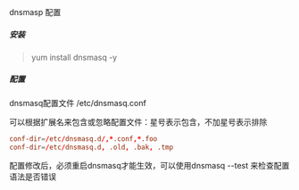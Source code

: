 dnsmasp 配置

##### 安装
> yum install dnsmasq -y

##### 配置
dnsmasq配置文件 /etc/dnsmasq.conf

可以根据扩展名来包含或忽略配置文件：星号表示包含，不加星号表示排除
```conf
conf-dir=/etc/dnsmasq.d/,*.conf,*.foo
conf-dir=/etc/dnsmasq.d, .old, .bak, .tmp
```

配置修改后，必须重启dnsmasq才能生效，可以使用dnsmasq --test 来检查配置语法是否错误
